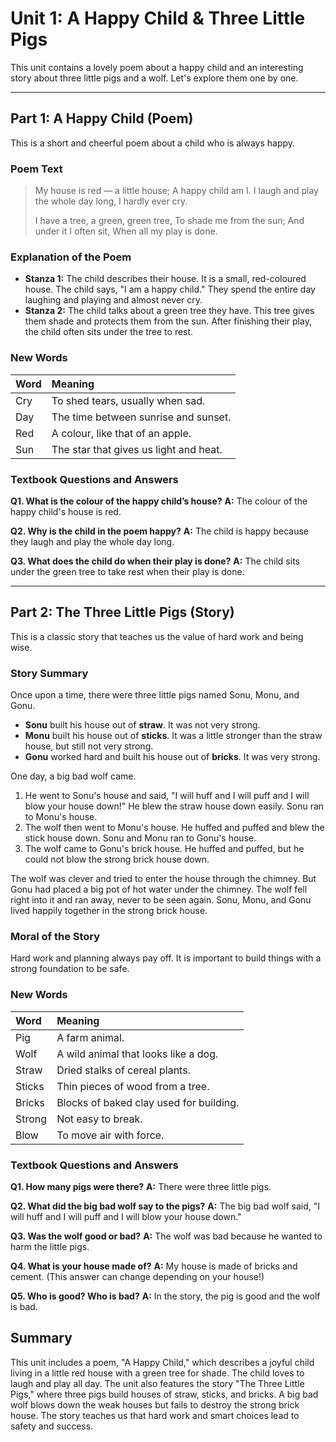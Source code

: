 # Unit 1: A Happy Child & Three Little Pigs

This unit contains a lovely poem about a happy child and an interesting story about three little pigs and a wolf. Let's explore them one by one.

---

## Part 1: A Happy Child (Poem)

This is a short and cheerful poem about a child who is always happy.

### Poem Text

> My house is red — a little house;
> A happy child am I.
> I laugh and play the whole day long,
> I hardly ever cry.
>
> I have a tree, a green, green tree,
> To shade me from the sun;
> And under it I often sit,
> When all my play is done.

### Explanation of the Poem

*   **Stanza 1:** The child describes their house. It is a small, red-coloured house. The child says, "I am a happy child." They spend the entire day laughing and playing and almost never cry.
*   **Stanza 2:** The child talks about a green tree they have. This tree gives them shade and protects them from the sun. After finishing their play, the child often sits under the tree to rest.

### New Words

| Word | Meaning |
| :--- | :--- |
| Cry | To shed tears, usually when sad. |
| Day | The time between sunrise and sunset. |
| Red | A colour, like that of an apple. |
| Sun | The star that gives us light and heat. |

### Textbook Questions and Answers

**Q1. What is the colour of the happy child’s house?**
**A:** The colour of the happy child's house is red.

**Q2. Why is the child in the poem happy?**
**A:** The child is happy because they laugh and play the whole day long.

**Q3. What does the child do when their play is done?**
**A:** The child sits under the green tree to take rest when their play is done.

---

## Part 2: The Three Little Pigs (Story)

This is a classic story that teaches us the value of hard work and being wise.

### Story Summary

Once upon a time, there were three little pigs named Sonu, Monu, and Gonu.

*   **Sonu** built his house out of **straw**. It was not very strong.
*   **Monu** built his house out of **sticks**. It was a little stronger than the straw house, but still not very strong.
*   **Gonu** worked hard and built his house out of **bricks**. It was very strong.

One day, a big bad wolf came.

1.  He went to Sonu's house and said, "I will huff and I will puff and I will blow your house down!" He blew the straw house down easily. Sonu ran to Monu's house.
2.  The wolf then went to Monu's house. He huffed and puffed and blew the stick house down. Sonu and Monu ran to Gonu's house.
3.  The wolf came to Gonu's brick house. He huffed and puffed, but he could not blow the strong brick house down.

The wolf was clever and tried to enter the house through the chimney. But Gonu had placed a big pot of hot water under the chimney. The wolf fell right into it and ran away, never to be seen again. Sonu, Monu, and Gonu lived happily together in the strong brick house.

### Moral of the Story

Hard work and planning always pay off. It is important to build things with a strong foundation to be safe.

### New Words

| Word | Meaning |
| :--- | :--- |
| Pig | A farm animal. |
| Wolf | A wild animal that looks like a dog. |
| Straw | Dried stalks of cereal plants. |
| Sticks | Thin pieces of wood from a tree. |
| Bricks | Blocks of baked clay used for building. |
| Strong | Not easy to break. |
| Blow | To move air with force. |

### Textbook Questions and Answers

**Q1. How many pigs were there?**
**A:** There were three little pigs.

**Q2. What did the big bad wolf say to the pigs?**
**A:** The big bad wolf said, "I will huff and I will puff and I will blow your house down."

**Q3. Was the wolf good or bad?**
**A:** The wolf was bad because he wanted to harm the little pigs.

**Q4. What is your house made of?**
**A:** My house is made of bricks and cement. (This answer can change depending on your house!)

**Q5. Who is good? Who is bad?**
**A:** In the story, the pig is good and the wolf is bad.

## Summary

This unit includes a poem, "A Happy Child," which describes a joyful child living in a little red house with a green tree for shade. The child loves to laugh and play all day. The unit also features the story "The Three Little Pigs," where three pigs build houses of straw, sticks, and bricks. A big bad wolf blows down the weak houses but fails to destroy the strong brick house. The story teaches us that hard work and smart choices lead to safety and success.